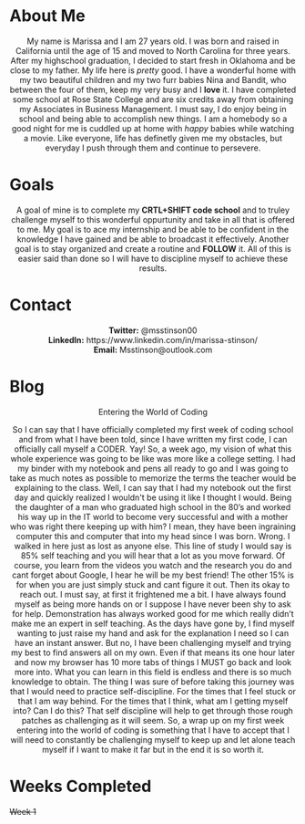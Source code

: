 
 # About Me

<p align="center">My name is Marissa and I am 27 years old. I was born and raised in California until the age of 15 and moved to North Carolina for three years. After my highschool graduation, I decided to start fresh in Oklahoma and be close to my father. My life here is <i>pretty</i> good. I have a wonderful home with my two beautiful children and my two furr babies Nina and Bandit, who between the four of them, keep my very busy and I <b>love</b> it. I have completed some school at Rose State College and are six credits away from obtaining my Associates in Business Management. I must say, I do enjoy being in school and being able to accomplish new things. I am a homebody so a good night for me is cuddled up at home with <i>happy</i> babies while watching a movie. Like everyone, life has definetly given me my obstacles, but everyday I push through them and continue to persevere.
 
  
# Goals
<p align="center">A goal of mine is to complete my <b>CRTL+SHIFT code school</b> and to truley challenge myself to this wonderful oppurtunity and take in all that is offered to me.  My goal is to ace my internship and be able to be confident in the knowledge I have gained and be able to broadcast it effectively. Another goal is to stay organized and create a routine and <b>FOLLOW</b> it. All of this is easier said than done so I will have to discipline myself to achieve these results. 


# Contact
<p align="center"><b>Twitter:</b> @msstinson00    <br>
  <b>LinkedIn:</b> https://www.linkedin.com/in/marissa-stinson/    <br>
  <b>Email:</b> Msstinson@outlook.com


# Blog
 

 <p align="center"> Entering the World of Coding


 <p align="center"> So I can say that I have officially completed my first week of coding school and from what I have been told, since I have written my first code, I can officially call myself a CODER. Yay! So, a week ago, my vision of what this whole experience was going to be like was more like a college setting. I had my binder with my notebook and pens all ready to go and I was going to take as much notes as possible to memorize the terms the teacher would be explaining to the class. Well, I can say that I had my notebook out the first day and quickly realized I wouldn't be using it like I thought I would. Being the daughter of a man who graduated high school in the 80’s and worked his way up in the IT world to become very successful and with a mother who was right there keeping up with him? I mean, they have been ingraining computer this and computer that into my head since I was born. Wrong. I walked in here just as lost as anyone else. This line of study I would say is 85% self teaching and you will hear that a lot as you move forward. Of course, you learn from the videos you watch and the research you do and cant forget about Google, I hear he will be my best friend! The other 15% is for when you are just simply stuck and cant figure it out. Then its okay to reach out. I must say, at first it frightened me a bit. I have always found myself as being more hands on or I suppose I have never been shy to ask for help. Demonstration has always worked good for me which really didn’t make me an expert in self teaching. As the days have gone by, I find myself wanting to just raise my hand and ask for the explanation I need so I can have an instant answer. But no, I have been challenging myself and trying my best to find answers all on my own. Even if that means its one hour later and now my browser has 10 more tabs of things I MUST go back and look more into. What you can learn in this field is endless and there is so much knowledge to obtain. The thing I was sure of before taking this journey was that I would need to practice self-discipline. For the times that I feel stuck or that I am way behind. For the times that I think, what am I getting myself into? Can I do this? That self discipline will help to get through those rough patches as challenging as it will seem. So, a wrap up on my first week entering into the world of coding is something that I have to accept that I will need to constantly be challenging myself to keep up and let alone teach myself if I want to make it far but in the end it is so worth it. 
 
 # Weeks Completed
 <strike> Week 1 </strike>
